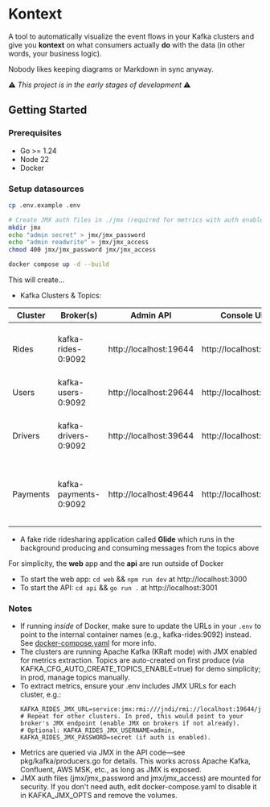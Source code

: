 # Kontext

A tool to automatically visualize the event flows in your Kafka clusters and give you **kontext** on what consumers actually **do** with the data (in other words, your business logic). 

Nobody likes keeping diagrams or Markdown in sync anyway.

⚠️ *This project is in the early stages of development* ⚠️


## Getting Started

### Prerequisites
- Go >= 1.24
- Node 22
- Docker


### Setup datasources
```bash
cp .env.example .env

# Create JMX auth files in ./jmx (required for metrics with auth enabled; matches defaults in .env)
mkdir jmx
echo "admin secret" > jmx/jmx_password
echo "admin readwrite" > jmx/jmx_access
chmod 400 jmx/jmx_password jmx/jmx_access

docker compose up -d --build
```

This will create...
- Kafka Clusters & Topics:

| Cluster       | Broker(s)     |  Admin API    | Console UI    | Topics |
| ------------- | ------------- | ------------- | ------------- | -------------|
| Rides  | kafka-rides-0:9092  | http://localhost:19644  | http://localhost:8080  | ride.requested, ride.fare.calculated, ride.matched, ride.started, ride.completed, ride.cancelled  | 
| Users  | kafka-users-0:9092  | http://localhost:29644  | http://localhost:8081  | user.created, user.updated|
| Drivers  | kafka-drivers-0:9092  | http://localhost:39644  | http://localhost:8082  |      driver.onboarded, driver.activated, driver.deactivated, driver.location.updated, driver.rating.submitted  | 
| Payments  | kafka-payments-0:9092  | http://localhost:49644  | http://localhost:8083  | payment.method.added, payment.method.removed, payment.initiated, payment.succeeded, payment.failed, refund.issued  | 
- A fake ride ridesharing application called **Glide** which runs in the background producing and consuming messages from the topics above


For simplicity, the **web** app and the **api** are run outside of Docker

- To start the web app: `cd web` && `npm run dev` at http://localhost:3000
- To start the API: `cd api` && `go run .` at http://localhost:3001


### Notes
- If running *inside* of Docker, make sure to update the URLs in your `.env` to point to the internal container names (e.g., kafka-rides:9092) instead. See [docker-compose.yaml](docker-compose.yaml) for more info.
- The clusters are running Apache Kafka (KRaft mode) with JMX enabled for metrics extraction. Topics are auto-created on first produce (via KAFKA_CFG_AUTO_CREATE_TOPICS_ENABLE=true) for demo simplicity; in prod, manage topics manually.
- To extract metrics, ensure your .env includes JMX URLs for each cluster, e.g.:
  ```
  KAFKA_RIDES_JMX_URL=service:jmx:rmi:///jndi/rmi://localhost:19644/jmxrmi
  # Repeat for other clusters. In prod, this would point to your broker's JMX endpoint (enable JMX on brokers if not already).
  # Optional: KAFKA_RIDES_JMX_USERNAME=admin, KAFKA_RIDES_JMX_PASSWORD=secret (if auth is enabled).
  ```
- Metrics are queried via JMX in the API code—see pkg/kafka/producers.go for details. This works across Apache Kafka, Confluent, AWS MSK, etc., as long as JMX is exposed.
- JMX auth files (jmx/jmx_password and jmx/jmx_access) are mounted for security. If you don't need auth, edit docker-compose.yaml to disable it in KAFKA_JMX_OPTS and remove the volumes.
